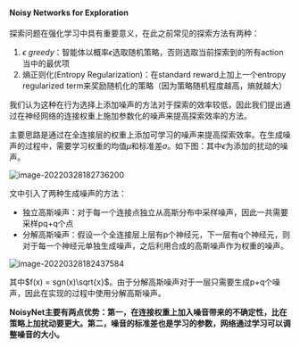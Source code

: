 #### Noisy Networks for Exploration

探索问题在强化学习中具有重要意义，在此之前常见的探索方法有两种：

1. $\epsilon\  greedy$：智能体以概率$\epsilon$选取随机策略，否则选取当前探索到的所有action当中的最优项
2. 熵正则化(Entropy Regularization)：在standard reward上加上一个entropy regularized term来奖励随机化的策略（因为策略随机程度越高，熵就越大）

我们认为这种在行为选择上添加噪声的方法对于探索的效率较低，因此我们提出通过在神经网络的连接权重上施加参数化的噪声来提高探索效率的方法。

主要思路是通过在全连接层的权重上添加可学习的噪声来提高探索效率。在生成噪声的过程中，需要学习权重的均值$\mu$和标准差$\sigma$。如下图：其中$\epsilon$为添加的扰动的噪声。

![image-20220328182736200](C:\Users\dyh20200207\AppData\Roaming\Typora\typora-user-images\image-20220328182736200.png)

文中引入了两种生成噪声的方法：

- 独立高斯噪声：对于每一个连接点独立从高斯分布中采样噪声，因此一共需要采样pq+q个点
- 分解高斯噪声：假设一个全连接层上层有p个神经元，下一层有q个神经元，则对于每一个神经元单独生成噪声，之后利用合成的高斯噪声作为权重的噪声。

![image-20220328182437584](C:\Users\dyh20200207\AppData\Roaming\Typora\typora-user-images\image-20220328182437584.png)

其中$f(x) = sgn(x)\sqrt{x}$。由于分解高斯噪声对于一层只需要生成p+q个噪声，因此在实现的过程中使用分解高斯噪声。

**NoisyNet主要有两点优势：第一，在连接权重上加入噪音带来的不确定性，比在策略上加扰动要更大。第二，噪音的标准差也是学习的参数，网络通过学习可以调整噪音的大小。**
